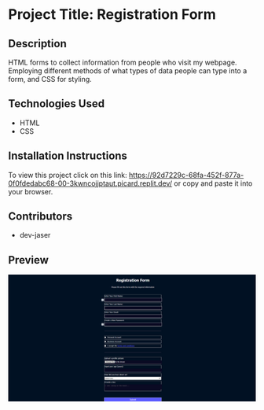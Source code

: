 # Project Title: Registration Form

## Description
HTML forms to collect information from people who visit my webpage. Employing different methods of what types of data people can type into a form, and CSS for styling.

## Technologies Used
- HTML
- CSS


## Installation Instructions
To view this project click on this link: https://92d7229c-68fa-452f-877a-0f0fdedabc68-00-3kwncojjptaut.picard.replit.dev/ or copy and paste it into your browser.

## Contributors
- dev-jaser

## Preview
![alt text](image-1.png)